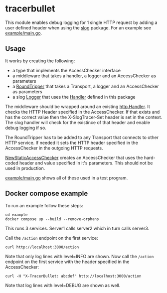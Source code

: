 # tracerbullet

This module enables debug logging for 1 single HTTP request by adding a user defined header when using the [slog](golang.org/x/exp/slog) package. For an example see [example/main.go](example/main.go).

## Usage

It works by creating the following:
- a type that implements the AccessChecker interface
- a middleware that takes a handler, a logger and an AccessChecker as parameters
- a [RoundTripper](https://pkg.go.dev/net/http#RoundTripper) that takes a Transport, a logger and an AccessChecker as parameters
- a slog [Logger](https://pkg.go.dev/golang.org/x/exp/slog#Logger) that uses the [Handler](handler.go) defined in this package

The middleware should be wrapped around an existing [http.Handler](https://pkg.go.dev/net/http#Handler). It checks the HTTP Header specified in the AccessChecker. If that exists and has the correct value then the X-SlogTracer-Set header is set in the context. The slog handler will check for the existince of that header and enable debug logging if so.

The RoundTripper has to be added to any Transport that connects to other HTTP service. If needed it sets the HTTP header specified in the AccessChecker in the outgoing HTTP requests.

[NewStaticAccessChecker](checker.go) creates an AccessChecker that uses the hard-coded header and value specified in it's parameters. This should not be used in production.

[example/main.go](example/main.go) shows all of these used in a test program.

## Docker compose example

To run an example follow these steps:

```
cd example
docker compose up --build --remove-orphans
```

This runs 3 services. Server1 calls server2 which in turn calls server3. 

Call the `/action` endpoint on the first service:

```
curl http://localhost:3000/action
```

Note that only log lines with level=INFO are shown. Now call the `/action` endpoint on the first service with the header specified in the AccessChecker:

```
curl -H "X-TracerBullet: abcdef" http://localhost:3000/action
````

Note that log lines with level=DEBUG are shown as well.
